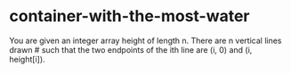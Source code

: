 # container-with-the-most-water
 You are given an integer array height of length n. There are n vertical lines drawn # such that the two endpoints of the ith line are (i, 0) and (i, height[i]).
